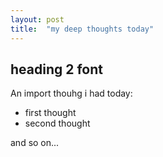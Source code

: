 ```yaml
---
layout: post
title:  "my deep thoughts today"
---
```


## heading 2 font
An import thouhg i had today:

- first thought
- second thought

and so on...

